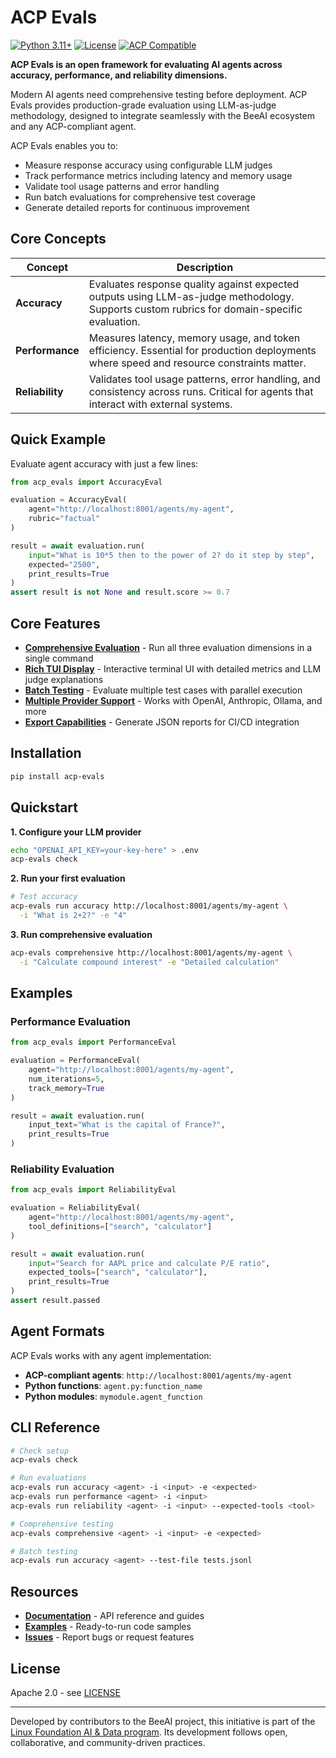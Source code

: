 # ACP Evals

[![Python 3.11+](https://img.shields.io/badge/python-3.11+-blue.svg)](https://www.python.org/downloads/)
[![License](https://img.shields.io/badge/license-Apache%202.0-green.svg)](LICENSE)
[![ACP Compatible](https://img.shields.io/badge/ACP-compatible-brightgreen.svg)](https://github.com/i-am-bee/acp)

**ACP Evals is an open framework for evaluating AI agents across accuracy, performance, and reliability dimensions.**

Modern AI agents need comprehensive testing before deployment. ACP Evals provides production-grade evaluation using LLM-as-judge methodology, designed to integrate seamlessly with the BeeAI ecosystem and any ACP-compliant agent.

ACP Evals enables you to:
- Measure response accuracy using configurable LLM judges
- Track performance metrics including latency and memory usage
- Validate tool usage patterns and error handling
- Run batch evaluations for comprehensive test coverage
- Generate detailed reports for continuous improvement

## Core Concepts

| **Concept** | **Description** |
|-------------|------------------|
| **Accuracy** | Evaluates response quality against expected outputs using LLM-as-judge methodology. Supports custom rubrics for domain-specific evaluation. |
| **Performance** | Measures latency, memory usage, and token efficiency. Essential for production deployments where speed and resource constraints matter. |
| **Reliability** | Validates tool usage patterns, error handling, and consistency across runs. Critical for agents that interact with external systems. |

## Quick Example

Evaluate agent accuracy with just a few lines:

```python calculate_accuracy.py
from acp_evals import AccuracyEval

evaluation = AccuracyEval(
    agent="http://localhost:8001/agents/my-agent",
    rubric="factual"
)

result = await evaluation.run(
    input="What is 10*5 then to the power of 2? do it step by step",
    expected="2500",
    print_results=True
)
assert result is not None and result.score >= 0.7
```

## Core Features

- **[Comprehensive Evaluation](./examples/comprehensive_eval.py)** - Run all three evaluation dimensions in a single command
- **[Rich TUI Display](./src/acp_evals/cli/display.py)** - Interactive terminal UI with detailed metrics and LLM judge explanations
- **[Batch Testing](./docs/api-reference.md#batch-evaluation)** - Evaluate multiple test cases with parallel execution
- **[Multiple Provider Support](./docs/providers.md)** - Works with OpenAI, Anthropic, Ollama, and more
- **[Export Capabilities](./docs/api-reference.md#result-objects)** - Generate JSON reports for CI/CD integration

## Installation

```bash
pip install acp-evals
```

## Quickstart

**1. Configure your LLM provider**

```bash
echo "OPENAI_API_KEY=your-key-here" > .env
acp-evals check
```

**2. Run your first evaluation**

```bash
# Test accuracy
acp-evals run accuracy http://localhost:8001/agents/my-agent \
  -i "What is 2+2?" -e "4"
```

**3. Run comprehensive evaluation**

```bash
acp-evals comprehensive http://localhost:8001/agents/my-agent \
  -i "Calculate compound interest" -e "Detailed calculation"
```

## Examples

### Performance Evaluation

```python
from acp_evals import PerformanceEval

evaluation = PerformanceEval(
    agent="http://localhost:8001/agents/my-agent",
    num_iterations=5,
    track_memory=True
)

result = await evaluation.run(
    input_text="What is the capital of France?",
    print_results=True
)
```

### Reliability Evaluation

```python
from acp_evals import ReliabilityEval

evaluation = ReliabilityEval(
    agent="http://localhost:8001/agents/my-agent",
    tool_definitions=["search", "calculator"]
)

result = await evaluation.run(
    input="Search for AAPL price and calculate P/E ratio",
    expected_tools=["search", "calculator"],
    print_results=True
)
assert result.passed
```

## Agent Formats

ACP Evals works with any agent implementation:

- **ACP-compliant agents**: `http://localhost:8001/agents/my-agent`
- **Python functions**: `agent.py:function_name`
- **Python modules**: `mymodule.agent_function`

## CLI Reference

```bash
# Check setup
acp-evals check

# Run evaluations
acp-evals run accuracy <agent> -i <input> -e <expected>
acp-evals run performance <agent> -i <input>
acp-evals run reliability <agent> -i <input> --expected-tools <tool>

# Comprehensive testing
acp-evals comprehensive <agent> -i <input> -e <expected>

# Batch testing
acp-evals run accuracy <agent> --test-file tests.jsonl
```

## Resources

- **[Documentation](./docs)** - API reference and guides
- **[Examples](./examples)** - Ready-to-run code samples
- **[Issues](https://github.com/i-am-bee/acp-evals/issues)** - Report bugs or request features

## License

Apache 2.0 - see [LICENSE](./LICENSE)

---

Developed by contributors to the BeeAI project, this initiative is part of the [Linux Foundation AI & Data program](https://lfaidata.foundation/projects/). Its development follows open, collaborative, and community-driven practices.